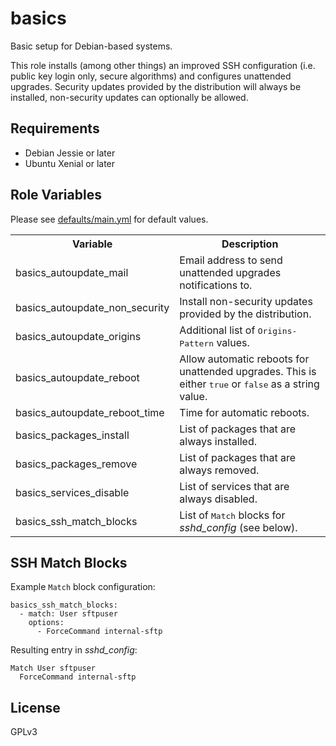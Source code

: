basics
======

Basic setup for Debian-based systems.

This role installs (among other things) an improved SSH configuration (i.e.
public key login only, secure algorithms) and configures unattended upgrades.
Security updates provided by the distribution will always be installed,
non-security updates can optionally be allowed.

Requirements
------------

- Debian Jessie or later
- Ubuntu Xenial or later

Role Variables
--------------

Please see [defaults/main.yml](defaults/main.yml) for default values.

<table>
<tr>
  <th>Variable</th>
  <th>Description</th>
</tr>
<tr>
  <td>basics_autoupdate_mail</td>
  <td>Email address to send unattended upgrades notifications to.</td>
</tr>
<tr>
  <td>basics_autoupdate_non_security</td>
  <td>Install non-security updates provided by the distribution.</td>
</tr>
<tr>
  <td>basics_autoupdate_origins</td>
  <td>Additional list of <tt>Origins-Pattern</tt> values.</td>
</tr>
<tr>
  <td>basics_autoupdate_reboot</td>
  <td>
    Allow automatic reboots for unattended upgrades.
    This is either <tt>true</tt> or <tt>false</tt> as a string value.
  </td>
</tr>
<tr>
  <td>basics_autoupdate_reboot_time</td>
  <td>Time for automatic reboots.</td>
</tr>
<tr>
  <td>basics_packages_install</td>
  <td>List of packages that are always installed.</td>
</tr>
<tr>
  <td>basics_packages_remove</td>
  <td>List of packages that are always removed.</td>
</tr>
<tr>
  <td>basics_services_disable</td>
  <td>List of services that are always disabled.</td>
</tr>
<tr>
  <td>basics_ssh_match_blocks</td>
  <td>List of <tt>Match</tt> blocks for <i>sshd_config</i> (see below).</td>
</tr>
</table>

SSH Match Blocks
----------------

Example `Match` block configuration:

    basics_ssh_match_blocks:
      - match: User sftpuser
        options:
          - ForceCommand internal-sftp

Resulting entry in *sshd_config*:

    Match User sftpuser
      ForceCommand internal-sftp

License
-------

GPLv3
